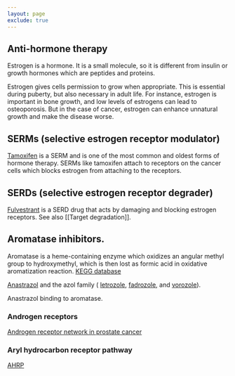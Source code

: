 ```yaml
---
layout: page
exclude: true
---
```


## Anti-hormone therapy

Estrogen is a hormone. It is a small molecule, so it is different from insulin or growth hormones which are peptides and proteins.

Estrogen gives cells permission to grow when appropriate. This is essential during puberty, but also necessary in adult life. For instance, estrogen is important in bone growth, and low levels of estrogens can lead to osteoporosis. But in the case of cancer, estrogen can enhance unnatural growth and make the disease worse.


## SERMs (selective estrogen receptor modulator)
[Tamoxifen](https://en.wikipedia.org/wiki/Tamoxifen "Tamoxifen") is a SERM and is one of the most common and oldest forms of hormone therapy.
SERMs like tamoxifen attach to receptors on the cancer cells which blocks estrogen from attaching to the receptors.


## SERDs (selective estrogen receptor degrader)
[Fulvestrant](https://en.wikipedia.org/wiki/Fulvestrant) is a SERD drug that acts by damaging and blocking estrogen receptors. See also [[Target degradation]].

## Aromatase inhibitors.
Aromatase is a heme-containing enzyme which oxidizes an angular methyl group to hydroxymethyl, which is then lost as formic acid in oxidative aromatization reaction. [KEGG database](https://www.genome.jp/entry/R01840/R02351/R02501/R03087/R04759/R04761/R10511/R10515)

[Anastrazol](https://en.wikipedia.org/wiki/Anastrozole) and the azol family ( [letrozole](https://en.wikipedia.org/wiki/Letrozole "Letrozole"), [fadrozole](https://en.wikipedia.org/wiki/Fadrozole "Fadrozole"), and [vorozole](https://en.wikipedia.org/wiki/Vorozole "Vorozole")).

Anastrazol binding to aromatase.

### Androgen receptors
[Androgen receptor network in prostate cancer](https://pathway-viewer.toolforge.org/embed/WP2263)

### Aryl hydrocarbon receptor pathway
[AHRP](https://pathway-viewer.toolforge.org/embed/WP2873)
